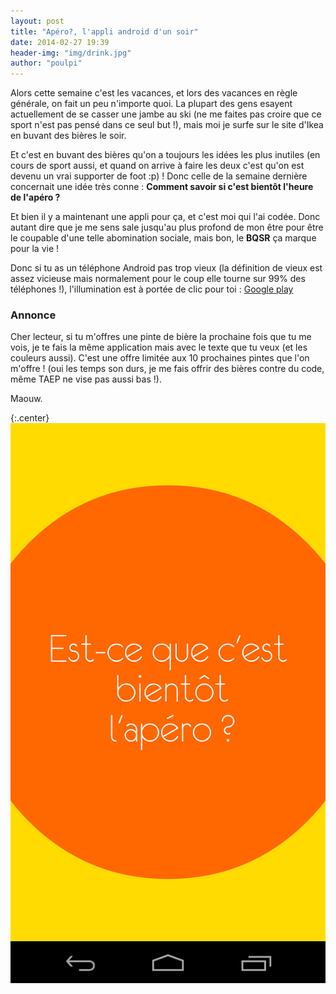 ```yaml
---
layout: post
title: "Apéro?, l'appli android d'un soir"
date: 2014-02-27 19:39
header-img: "img/drink.jpg"
author: "poulpi"
---
```


Alors cette semaine c'est les vacances, et lors des vacances en règle générale, on fait un peu n'importe quoi. La plupart des gens esayent actuellement de se casser une jambe au ski (ne me faites pas croire que ce sport n'est pas pensé dans ce seul but !), mais moi je surfe sur le site d'Ikea en buvant des bières le soir.

Et c'est en buvant des bières qu'on a toujours les idées les plus inutiles (en cours de sport aussi, et quand on arrive à faire les deux c'est qu'on est devenu un vrai supporter de foot :p) ! Donc celle de la semaine dernière concernait une idée très conne : **Comment savoir si c'est bientôt l'heure de l'apéro ?**

Et bien il y a maintenant une appli pour ça, et c'est moi qui l'ai codée. Donc autant dire que je me sens sale jusqu'au plus profond de mon être pour être le coupable d'une telle abomination sociale, mais bon, le **BQSR** ça marque pour la vie !

Donc si tu as un téléphone Android pas trop vieux (la définition de vieux est assez vicieuse mais normalement pour le coup elle tourne sur 99% des téléphones !), l'illumination est à portée de clic pour toi : [Google play](https://play.google.com/store/apps/details?id=fr.poulpi.apero.app)

### Annonce

Cher lecteur, si tu m'offres une pinte de bière la prochaine fois que tu me vois, je te fais la même application mais avec le texte que tu veux (et les couleurs aussi). C'est une offre limitée aux 10 prochaines pintes que l'on m'offre ! (oui les temps son durs, je me fais offrir des bières contre du code, même TAEP ne vise pas aussi bas !).

Maouw.

{:.center}
![L'abus d'alcool rend con et malade](/img/apero_screenshot.png)
